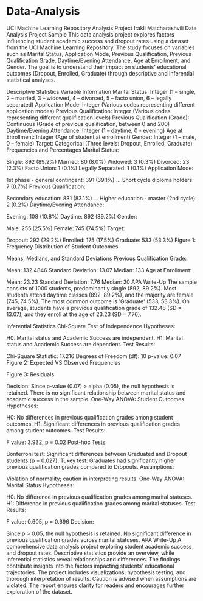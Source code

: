 # Data-Analysis
UCI Machine Learning Repository Analysis Project
Irakli Matcharashvili
Data Analysis Project Sample
This data analysis project explores factors influencing student academic success and dropout rates using a dataset from the UCI Machine Learning Repository. The study focuses on variables such as Marital Status, Application Mode, Previous Qualification, Previous Qualification Grade, Daytime/Evening Attendance, Age at Enrollment, and Gender. The goal is to understand their impact on students' educational outcomes (Dropout, Enrolled, Graduate) through descriptive and inferential statistical analyses.

Descriptive Statistics
Variable Information
Marital Status: Integer (1 – single, 2 – married, 3 – widowed, 4 – divorced, 5 – facto union, 6 – legally separated)
Application Mode: Integer (Various codes representing different application modes)
Previous Qualification: Integer (Various codes representing different qualification levels)
Previous Qualification (Grade): Continuous (Grade of previous qualification, between 0 and 200)
Daytime/Evening Attendance: Integer (1 – daytime, 0 - evening)
Age at Enrollment: Integer (Age of student at enrollment)
Gender: Integer (1 – male, 0 – female)
Target: Categorical (Three levels: Dropout, Enrolled, Graduate)
Frequencies and Percentages
Marital Status:

Single: 892 (89.2%)
Married: 80 (8.0%)
Widowed: 3 (0.3%)
Divorced: 23 (2.3%)
Facto Union: 1 (0.1%)
Legally Separated: 1 (0.1%)
Application Mode:

1st phase - general contingent: 391 (39.1%)
...
Short cycle diploma holders: 7 (0.7%)
Previous Qualification:

Secondary education: 831 (83.1%)
...
Higher education - master (2nd cycle): 2 (0.2%)
Daytime/Evening Attendance:

Evening: 108 (10.8%)
Daytime: 892 (89.2%)
Gender:

Male: 255 (25.5%)
Female: 745 (74.5%)
Target:

Dropout: 292 (29.2%)
Enrolled: 175 (17.5%)
Graduate: 533 (53.3%)
Figure 1: Frequency Distribution of Student Outcomes

Means, Medians, and Standard Deviations
Previous Qualification Grade:

Mean: 132.4846
Standard Deviation: 13.07
Median: 133
Age at Enrollment:

Mean: 23.23
Standard Deviation: 7.76
Median: 20
APA Write-Up
The sample consists of 1000 students, predominantly single (892, 89.2%). Most students attend daytime classes (892, 89.2%), and the majority are female (745, 74.5%). The most common outcome is 'Graduate' (533, 53.3%). On average, students have a previous qualification grade of 132.48 (SD = 13.07), and they enroll at the age of 23.23 (SD = 7.76).

Inferential Statistics
Chi-Square Test of Independence
Hypotheses:

H0: Marital status and Academic Success are independent.
H1: Marital status and Academic Success are dependent.
Test Results:

Chi-Square Statistic: 17.216
Degrees of Freedom (df): 10
p-value: 0.07
Figure 2: Expected VS Observed Frequencies

Figure 3: Residuals

Decision:
Since p-value (0.07) > alpha (0.05), the null hypothesis is retained. There is no significant relationship between marital status and academic success in the sample.
One-Way ANOVA: Student Outcomes
Hypotheses:

H0: No differences in previous qualification grades among student outcomes.
H1: Significant differences in previous qualification grades among student outcomes.
Test Results:

F value: 3.932, p = 0.02
Post-hoc Tests:

Bonferroni test: Significant differences between Graduated and Dropout students (p = 0.027).
Tukey test: Graduates had significantly higher previous qualification grades compared to Dropouts.
Assumptions:

Violation of normality; caution in interpreting results.
One-Way ANOVA: Marital Status
Hypotheses:

H0: No difference in previous qualification grades among marital statuses.
H1: Difference in previous qualification grades among marital statuses.
Test Results:

F value: 0.605, p = 0.696
Decision:

Since p > 0.05, the null hypothesis is retained. No significant difference in previous qualification grades across marital statuses.
APA Write-Up
A comprehensive data analysis project exploring student academic success and dropout rates. Descriptive statistics provide an overview, while inferential statistics reveal relationships and differences. The findings contribute insights into the factors impacting students' educational trajectories. The project includes visualizations, hypothesis testing, and thorough interpretation of results. Caution is advised when assumptions are violated. The report ensures clarity for readers and encourages further exploration of the dataset.

